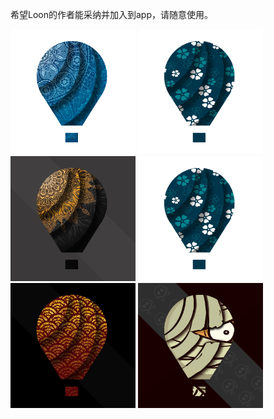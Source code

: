 希望Loon的作者能采纳并加入到app，请随意使用。

<img src="https://raw.githubusercontent.com/RainyMoment/Loon/main/Images/Icon_Bluewheel.png" width="200" height="200" alt="Icon_Bluewheel"/>
<img src="https://raw.githubusercontent.com/RainyMoment/Loon/main/Images/Icon_Clover.png" width="200" height="200" alt="Icon_Bluewheel"/>
<img src="https://raw.githubusercontent.com/RainyMoment/Loon/main/Images/Icon_GoldenSnowflake.png" width="200" height="200" alt="Icon_GoldenSnowflake"/>
<img src="https://raw.githubusercontent.com/RainyMoment/Loon/main/Images/Icon_Clover.png" width="200" height="200" alt="Icon_Clover"/>
<img src="https://raw.githubusercontent.com/RainyMoment/Loon/main/Images/Icon_Goldwave.png" width="200" height="200" alt="Icon_Goldwave"/>
<img src="https://raw.githubusercontent.com/RainyMoment/Loon/main/Images/Icon_Halloween.png" width="200" height="200" alt="Icon_Halloween"/>
